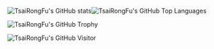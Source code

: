 ![TsaiRongFu's GitHub stats](https://github-readme-stats.vercel.app/api?username=tsairongfu&count_private=true&include_all_commits=true&show_icons=true&theme=radical)![TsaiRongFu's GitHub Top Languages](https://github-readme-stats.vercel.app/api/top-langs/?username=tsairongfu&langs_count=10&layout=compact&hide_border=true&theme=radical)

![TsaiRongFu's GitHub Trophy](https://github-profile-trophy.vercel.app/?username=tsairongfu&theme=onedark)

![TsaiRongFu's GitHub Visitor](https://komarev.com/ghpvc/?username=tsairongfu&label=Profile%20views&color=0e75b6&style=flat)




